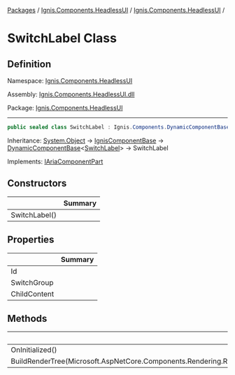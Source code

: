 [Packages](../../README.md) / [Ignis.Components.HeadlessUI](../README.md) / [Ignis.Components.HeadlessUI](README.md) /

# SwitchLabel Class

## Definition

Namespace: [Ignis.Components.HeadlessUI](README.md)

Assembly: [Ignis.Components.HeadlessUI.dll](../README.md)

Package: [Ignis.Components.HeadlessUI](https://www.nuget.org/packages/Ignis.Components.HeadlessUI)

---

```csharp
public sealed class SwitchLabel : Ignis.Components.DynamicComponentBase<Ignis.Components.HeadlessUI.SwitchLabel>, Ignis.Components.HeadlessUI.Aria.IAriaComponentPart
```

Inheritance: [System.Object](https://learn.microsoft.com/en-us/dotnet/api/System.Object) → [IgnisComponentBase](../../Ignis.Components/Ignis.Components/Ignis.Components.IgnisComponentBase.md) → [DynamicComponentBase](../../Ignis.Components/Ignis.Components/Ignis.Components.DynamicComponentBase_1.md)&lt;[SwitchLabel](Ignis.Components.HeadlessUI.SwitchLabel.md)&gt; → SwitchLabel

Implements: [IAriaComponentPart](../Ignis.Components.HeadlessUI.Aria/Ignis.Components.HeadlessUI.Aria.IAriaComponentPart.md)

## Constructors

|               | Summary |
| ------------- | ------- |
| SwitchLabel() |         |

## Properties

|              | Summary |
| ------------ | ------- |
| Id           |         |
| SwitchGroup  |         |
| ChildContent |         |

## Methods

|                                                                              | Summary |
| ---------------------------------------------------------------------------- | ------- |
| OnInitialized()                                                              |         |
| BuildRenderTree(Microsoft.AspNetCore.Components.Rendering.RenderTreeBuilder) |         |
